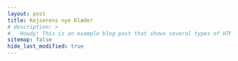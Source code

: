 ```yaml
---
layout: post
title: Kejserens nye Klæder
# description: >
#   Howdy! This is an example blog post that shows several types of HTML content supported in this theme.
sitemap: false
hide_last_modified: true
---
```


